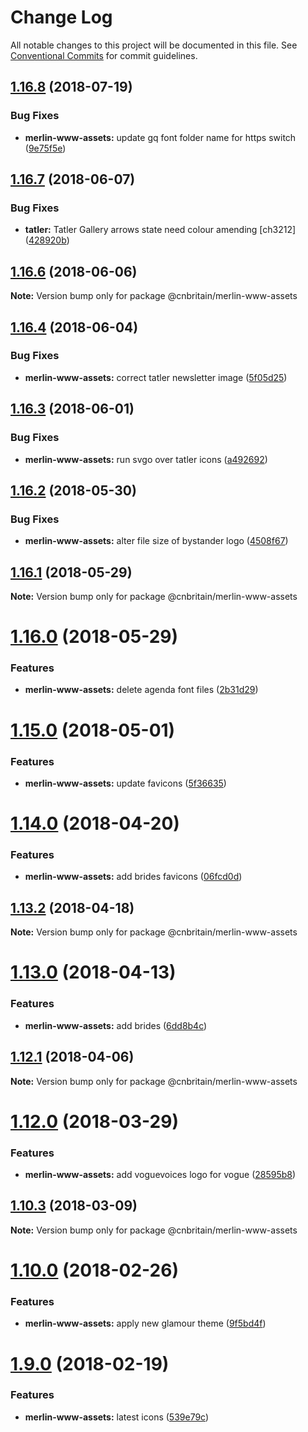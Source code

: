 # Change Log

All notable changes to this project will be documented in this file.
See [Conventional Commits](https://conventionalcommits.org) for commit guidelines.

<a name="1.16.8"></a>
## [1.16.8](https://github.com/cnduk/merlin-www-components/compare/@cnbritain/merlin-www-assets@1.16.7...@cnbritain/merlin-www-assets@1.16.8) (2018-07-19)


### Bug Fixes

* **merlin-www-assets:** update gq font folder name for https switch ([9e75f5e](https://github.com/cnduk/merlin-www-components/commit/9e75f5e))




<a name="1.16.7"></a>
## [1.16.7](https://github.com/cnduk/merlin-www-components/compare/@cnbritain/merlin-www-assets@1.16.6...@cnbritain/merlin-www-assets@1.16.7) (2018-06-07)


### Bug Fixes

* **tatler:** Tatler Gallery arrows state need colour amending [ch3212] ([428920b](https://github.com/cnduk/merlin-www-components/commit/428920b))




<a name="1.16.6"></a>
## [1.16.6](https://github.com/cnduk/merlin-www-components/compare/@cnbritain/merlin-www-assets@1.16.5...@cnbritain/merlin-www-assets@1.16.6) (2018-06-06)




**Note:** Version bump only for package @cnbritain/merlin-www-assets

<a name="1.16.4"></a>
## [1.16.4](https://github.com/cnduk/merlin-www-components/compare/@cnbritain/merlin-www-assets@1.16.3...@cnbritain/merlin-www-assets@1.16.4) (2018-06-04)


### Bug Fixes

* **merlin-www-assets:** correct tatler newsletter image ([5f05d25](https://github.com/cnduk/merlin-www-components/commit/5f05d25))




<a name="1.16.3"></a>
## [1.16.3](https://github.com/cnduk/merlin-www-components/compare/@cnbritain/merlin-www-assets@1.16.2...@cnbritain/merlin-www-assets@1.16.3) (2018-06-01)


### Bug Fixes

* **merlin-www-assets:** run svgo over tatler icons ([a492692](https://github.com/cnduk/merlin-www-components/commit/a492692))




<a name="1.16.2"></a>
## [1.16.2](https://github.com/cnduk/merlin-www-components/compare/@cnbritain/merlin-www-assets@1.16.1...@cnbritain/merlin-www-assets@1.16.2) (2018-05-30)


### Bug Fixes

* **merlin-www-assets:** alter file size of bystander logo ([4508f67](https://github.com/cnduk/merlin-www-components/commit/4508f67))




<a name="1.16.1"></a>
## [1.16.1](https://github.com/cnduk/merlin-www-components/compare/@cnbritain/merlin-www-assets@1.16.0...@cnbritain/merlin-www-assets@1.16.1) (2018-05-29)




**Note:** Version bump only for package @cnbritain/merlin-www-assets

<a name="1.16.0"></a>
# [1.16.0](https://github.com/cnduk/merlin-www-components/compare/@cnbritain/merlin-www-assets@1.15.3...@cnbritain/merlin-www-assets@1.16.0) (2018-05-29)


### Features

* **merlin-www-assets:** delete agenda font files ([2b31d29](https://github.com/cnduk/merlin-www-components/commit/2b31d29))




<a name="1.15.0"></a>
# [1.15.0](https://github.com/cnduk/merlin-www-components/compare/@cnbritain/merlin-www-assets@1.14.1...@cnbritain/merlin-www-assets@1.15.0) (2018-05-01)


### Features

* **merlin-www-assets:** update favicons ([5f36635](https://github.com/cnduk/merlin-www-components/commit/5f36635))




<a name="1.14.0"></a>
# [1.14.0](https://github.com/cnduk/merlin-www-components/compare/@cnbritain/merlin-www-assets@1.13.3...@cnbritain/merlin-www-assets@1.14.0) (2018-04-20)


### Features

* **merlin-www-assets:** add brides favicons ([06fcd0d](https://github.com/cnduk/merlin-www-components/commit/06fcd0d))




<a name="1.13.2"></a>
## [1.13.2](https://github.com/cnduk/merlin-www-components/compare/@cnbritain/merlin-www-assets@1.13.1...@cnbritain/merlin-www-assets@1.13.2) (2018-04-18)




**Note:** Version bump only for package @cnbritain/merlin-www-assets

<a name="1.13.0"></a>
# [1.13.0](https://github.com/cnduk/merlin-www-components/compare/@cnbritain/merlin-www-assets@1.12.1...@cnbritain/merlin-www-assets@1.13.0) (2018-04-13)


### Features

* **merlin-www-assets:** add brides ([6dd8b4c](https://github.com/cnduk/merlin-www-components/commit/6dd8b4c))




<a name="1.12.1"></a>
## [1.12.1](https://github.com/cnduk/merlin-www-components/compare/@cnbritain/merlin-www-assets@1.12.0...@cnbritain/merlin-www-assets@1.12.1) (2018-04-06)




**Note:** Version bump only for package @cnbritain/merlin-www-assets

<a name="1.12.0"></a>
# [1.12.0](https://github.com/cnduk/merlin-www-components/compare/@cnbritain/merlin-www-assets@1.11.0...@cnbritain/merlin-www-assets@1.12.0) (2018-03-29)


### Features

* **merlin-www-assets:** add voguevoices logo for vogue ([28595b8](https://github.com/cnduk/merlin-www-components/commit/28595b8))




<a name="1.10.3"></a>
## [1.10.3](https://github.com/cnduk/merlin-www-components/compare/@cnbritain/merlin-www-assets@1.10.2...@cnbritain/merlin-www-assets@1.10.3) (2018-03-09)




**Note:** Version bump only for package @cnbritain/merlin-www-assets

<a name="1.10.0"></a>
# [1.10.0](https://github.com/cnduk/merlin-www-components/compare/@cnbritain/merlin-www-assets@1.9.4...@cnbritain/merlin-www-assets@1.10.0) (2018-02-26)


### Features

* **merlin-www-assets:** apply new glamour theme ([9f5bd4f](https://github.com/cnduk/merlin-www-components/commit/9f5bd4f))




<a name="1.9.0"></a>
# [1.9.0](https://github.com/cnduk/merlin-www-components/compare/@cnbritain/merlin-www-assets@1.8.7...@cnbritain/merlin-www-assets@1.9.0) (2018-02-19)


### Features

* **merlin-www-assets:** latest icons ([539e79c](https://github.com/cnduk/merlin-www-components/commit/539e79c))

